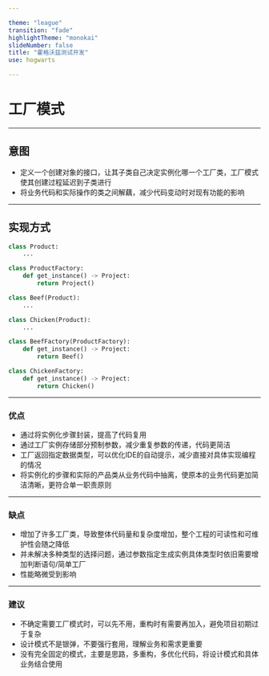 ```yaml
---

theme: "league"
transition: "fade"
highlightTheme: "monokai"
slideNumber: false
title: "霍格沃兹测试开发"
use: hogwarts

---
```


# 工厂模式

---

## 意图

- 定义一个创建对象的接口，让其子类自己决定实例化哪一个工厂类，工厂模式使其创建过程延迟到子类进行
- 将业务代码和实际操作的类之间解藕，减少代码变动时对现有功能的影响

---

## 实现方式

```python
class Product:
    ...

class ProductFactory:
    def get_instance() -> Project:
        return Project()

class Beef(Product):
    ...

class Chicken(Product):
    ...

class BeefFactory(ProductFactory):
    def get_instance() -> Project:
        return Beef()

class ChickenFactory:
    def get_instance() -> Project:
        return Chicken()
```

---

### 优点

- 通过将实例化步骤封装，提高了代码复用
- 通过工厂实例存储部分预制参数，减少重复参数的传递，代码更简洁
- 工厂返回指定数据类型，可以优化IDE的自动提示，减少直接对具体实现编程的情况
- 将实例化的步骤和实际的产品类从业务代码中抽离，使原本的业务代码更加简洁清晰，更符合单一职责原则

---

### 缺点

- 增加了许多工厂类，导致整体代码量和复杂度增加，整个工程的可读性和可维护性会随之降低
- 并未解决多种类型的选择问题，通过参数指定生成实例具体类型时依旧需要增加判断语句/简单工厂
- 性能略微受到影响

---

### 建议

- 不确定需要工厂模式时，可以先不用，重构时有需要再加入，避免项目初期过于复杂
- 设计模式不是银弹，不要强行套用，理解业务和需求更重要
- 没有完全固定的模式，主要是思路，多重构，多优化代码，将设计模式和具体业务结合使用